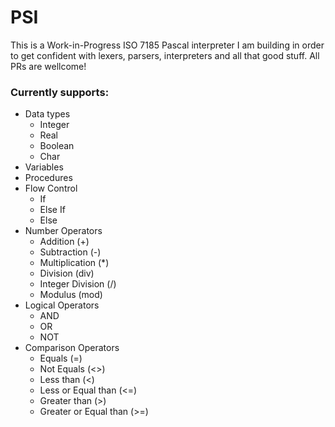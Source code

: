 # PSI
This is a Work-in-Progress ISO 7185 Pascal interpreter I am building in order to get confident with lexers, parsers, interpreters and all that good stuff. All PRs are wellcome!

### Currently supports:
* Data types
  * Integer
  * Real
  * Boolean
  * Char
* Variables
* Procedures
* Flow Control
  * If
  * Else If
  * Else
* Number Operators
  * Addition (+)
  * Subtraction (-)
  * Multiplication (*)
  * Division (div)
  * Integer Division (/)
  * Modulus (mod)
* Logical Operators
  * AND
  * OR
  * NOT
* Comparison Operators
  * Equals (=)
  * Not Equals (<>)
  * Less than (<)
  * Less or Equal than (<=)
  * Greater than (>)
  * Greater or Equal than (>=)
